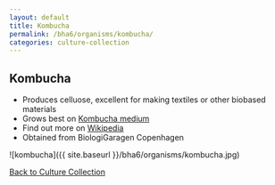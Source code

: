 ```yaml
---
layout: default
title: Kombucha
permalink: /bha6/organisms/kombucha/
categories: culture-collection
---
```


## Kombucha

* Produces celluose, excellent for making textiles or other biobased materials
* Grows best on [Kombucha medium](/bha6/cultivation-media/kombucha-medium/)
* Find out more on [Wikipedia](http://en.wikipedia.org/wiki/Kombucha)
* Obtained from BiologiGaragen Copenhagen

![kombucha]({{ site.baseurl }}/bha6/organisms/kombucha.jpg)

[Back to Culture Collection](/bha6/organisms/)
